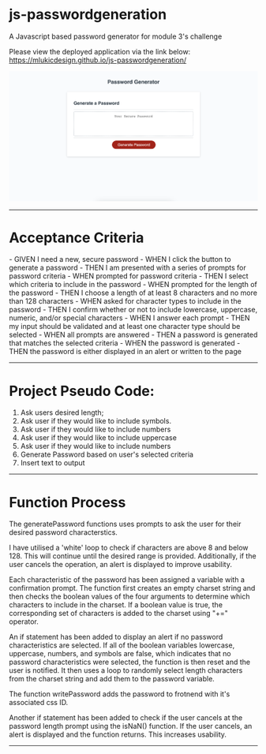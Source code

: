 # js-passwordgeneration
A Javascript based password generator for module 3's challenge

Please view the deployed application via the link below:
https://mlukicdesign.github.io/js-passwordgeneration/

<img src="assets/Screenshot 2023-04-05 at 9.52.30 pm.png">

---
<h1>Acceptance Criteria</h1>
- GIVEN I need a new, secure password
- WHEN I click the button to generate a password
- THEN I am presented with a series of prompts for password criteria
- WHEN prompted for password criteria
- THEN I select which criteria to include in the password
- WHEN prompted for the length of the password
- THEN I choose a length of at least 8 characters and no more than 128 characters
- WHEN asked for character types to include in the password
- THEN I confirm whether or not to include lowercase, uppercase, numeric, and/or special characters
- WHEN I answer each prompt
- THEN my input should be validated and at least one character type should be selected
- WHEN all prompts are answered
- THEN a password is generated that matches the selected criteria
- WHEN the password is generated
- THEN the password is either displayed in an alert or written to the page


---

<h1>Project Pseudo Code:</h1>

1. Ask users desired length;
2. Ask user if they would like to include symbols.
3. Ask user if they would like to include numbers
4. Ask user if they would like to include uppercase
5. Ask user if they would like to include numbers
6. Generate Password based on user's selected criteria 
7. Insert text to output


---

<h1> Function Process </h1>


The generatePassword functions uses prompts to ask the user for their desired password characterstics. 

I have utilised a 'white' loop to check if characters are above 8 and below 128. This will continue until the desired range is provided. Additionally, if the user cancels the operation, an alert is displayed to improve usability.

Each characteristic of the password has been assigned a variable with a confirmation prompt. The function first creates an empty charset string and then checks the boolean values of the four arguments to determine which characters to include in the charset. If a boolean value is true, the corresponding set of characters is added to the charset using "+=" operator. 

An if statement has been added to display an alert if no password characteristics are selected. If all of the boolean variables lowercase, uppercase, numbers, and symbols are false, which indicates that no password characteristics were selected, the function is then reset and the user is notified. It then uses a loop to randomly select length characters from the charset string and add them to the password variable.

The function writePassword adds the password to frotnend with it's associated css ID. 

Another if statement has been added to check if the user cancels at the password length prompt using the isNaN() function. If the user cancels, an alert is displayed and the function returns. This increases usability.

-----




